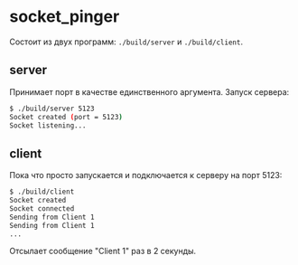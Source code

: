 # socket_pinger

Состоит из двух программ: `./build/server` и `./build/client`.

## server

Принимает порт в качестве единственного аргумента. Запуск сервера:
```bash
$ ./build/server 5123
Socket created (port = 5123)
Socket listening...
```

## client

Пока что просто запускается и подключается к серверу на порт 5123:
```bash
$ ./build/client
Socket created
Socket connected
Sending from Client 1
Sending from Client 1
...
```
Отсылает сообщение "Client 1" раз в 2 секунды.